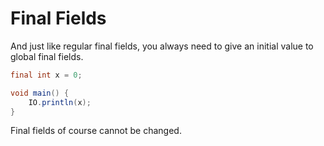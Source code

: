 # Final Fields

And just like regular final fields, you always need to give an initial value to
global final fields.

```java
final int x = 0;

void main() {
    IO.println(x);
}
```

Final fields of course cannot be changed.